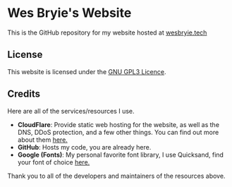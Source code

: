 # **Wes Bryie's Website**

This is the GitHub repository for my website hosted at [wesbryie.tech](https://wesbryie.tech/)

## **License**

This website is licensed under the [GNU GPL3 Licence][gpl3].

## **Credits**

Here are all of the services/resources I use.

- **CloudFlare**: Provide static web hosting for the website, as well as the DNS, DDoS protection, and a few other things. You can find out more about them [here.][cloudflare]
- **GitHub**: Hosts my code, you are already here.
- **Google (Fonts)**: My personal favorite font library, I use Quicksand, find your font of choice [here.][gfonts]

Thank you to all of the developers and maintainers of the resources above.

[cloudflare]: https://cloudflare.com/
[gfonts]: https://fonts.google.com/
[gpl3]: /LICENSE
